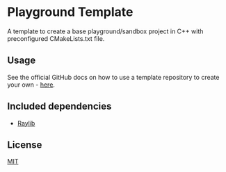 # Playground Template

A template to create a base playground/sandbox project in C++ with preconfigured CMakeLists.txt file.

## Usage

See the official GitHub docs on how to use a template repository to create your own - [here](https://docs.github.com/en/repositories/creating-and-managing-repositories/creating-a-repository-from-a-template).

## Included dependencies

- [Raylib](https://www.raylib.com)

## License

[MIT](https://choosealicense.com/licenses/mit/)
